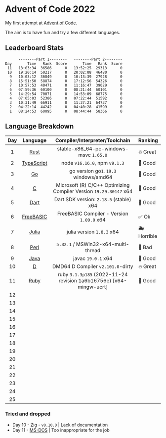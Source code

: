 # Advent of Code 2022

My first attempt at [Advent of Code](https://adventofcode.com).

The aim is to have fun and try a few different languages.

## Leaderboard Stats

```plaintext
      --------Part 1--------   --------Part 2--------
Day       Time   Rank  Score       Time   Rank  Score
 11   13:03:34  36586      0   13:52:25  29313      0
 10   19:20:14  50217      0   20:02:08  46480      0
  9   10:03:12  36849      0   10:13:39  27928      0
  8   15:51:50  58874      0   17:12:56  54326      0
  7   10:57:53  40471      0   11:16:47  39029      0
  6   07:59:36  60100      0   08:21:44  60101      0
  5   14:29:54  70071      0   14:53:09  68775      0
  4   07:05:03  52386      0   07:22:44  51592      0
  3   10:31:49  66911      0   11:37:21  64737      0
  2   04:22:14  44242      0   04:40:28  41599      0
  1   08:24:53  60095      0   08:44:44  58366      0
```

## Language Breakdown

| Day |                         Language                          |                   Compiler/Interpreter/Toolchain                   | Ranking               |
| :-: | :-------------------------------------------------------: | :----------------------------------------------------------------: | :-------------------- |
|  1  |            [Rust](https://www.rust-lang.org/)             |               stable-x86_64-pc-windows-msvc `1.65.0`               | :fire: Great          |
|  2  |       [TypeScript](https://www.typescriptlang.org/)       |                   node `v16.16.0`, npm `v9.1.3`                    | :tada: Good           |
|  3  |                   [Go](https://go.dev/)                   |                go version go`1.19.3` windows/amd64                 | :tada: Good           |
|  4  | [C](https://learn.microsoft.com/en-us/cpp/?view=msvc-170) | Microsoft (R) C/C++ Optimizing Compiler Version `19.29.30147` x64  | :tada: Good           |
|  5  |                 [Dart](https://dart.dev/)                 |              Dart SDK version: `2.18.5` (stable) x64               | :tada: Good           |
|  6  |          [FreeBASIC](https://www.freebasic.net/)          |             FreeBASIC Compiler - Version `1.09.0` x64              | :white_check_mark: Ok |
|  7  |              [Julia](https://julialang.org/)              |                     julia version `1.8.3` x64                      | :ambulance: Horrible  |
|  8  |               [Perl](https://www.perl.org/)               |                `5.32.1` / MSWin32-x64-multi-thread                 | :see_no_evil: Bad     |
|  9  |                 [Java](https://dev.java/)                 |                         javac `19.0.1` x64                         | :tada: Good           |
| 10  |                  [D](https://dlang.org/)                  |                 DMD64 D Compiler `v2.101.0`-dirty                  | :fire: Great          |
| 11  |            [Ruby](https://www.ruby-lang.org/)             | ruby `3.1.3p185` (2022-11-24 revision 1a6b16756e) [x64-mingw-ucrt] | :tada: Good           |
| 12  |                                                           |                                                                    |                       |
| 13  |                                                           |                                                                    |                       |
| 14  |                                                           |                                                                    |                       |
| 15  |                                                           |                                                                    |                       |
| 16  |                                                           |                                                                    |                       |
| 17  |                                                           |                                                                    |                       |
| 18  |                                                           |                                                                    |                       |
| 19  |                                                           |                                                                    |                       |
| 20  |                                                           |                                                                    |                       |
| 21  |                                                           |                                                                    |                       |
| 22  |                                                           |                                                                    |                       |
| 23  |                                                           |                                                                    |                       |
| 24  |                                                           |                                                                    |                       |
| 25  |                                                           |                                                                    |                       |

### Tried and dropped

- Day 10 - [Zig](https://ziglang.org/) - `v0.10.0` | Lack of documentation
- Day 11 - [MS-DOS](https://github.com/microsoft/ms-dos) | Too inappropriate for the job

